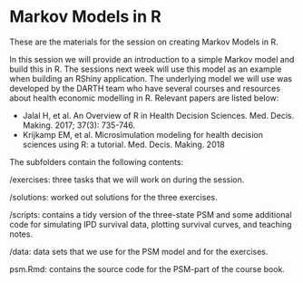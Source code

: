 # Markov Models in R

These are the materials for the session on creating Markov Models in R.

In this session we will provide an introduction to a simple Markov model and build this in R. 
The sessions next week will use this model as an example when building an RShiny application.
The underlying model we will use was developed by the DARTH team who have several courses and resources about health economic modelling in R.
Relevant papers are listed below:

- Jalal H, et al. An Overview of R in Health Decision Sciences. Med. Decis. Making. 2017; 37(3): 735-746. 
- Krijkamp EM, et al. Microsimulation modeling for health decision sciences using R: a tutorial. Med. Decis. Making. 2018

The subfolders contain the following contents:

/exercises: three tasks that we will work on during the session.

/solutions: worked out solutions for the three exercises.

/scripts: contains a tidy version of the three-state PSM and some additional code for simulating IPD survival data, plotting survival curves, and teaching notes.

/data: data sets that we use for the PSM model and for the exercises.

psm.Rmd: contains the source code for the PSM-part of the course book.
